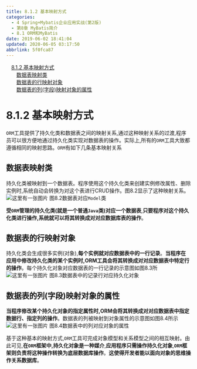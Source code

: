 ```yaml
---
title: 8.1.2 基本映射方式
categories: 
  - 4 Spring+Mybatis企业应用实战(第2版)
  - 第8章 MyBatis简介
  - 8.1 ORM和MyBatis
date: 2019-06-02 18:41:04
updated: 2020-06-05 03:17:50
abbrlink: 5f0fca87
---
```

<div id='my_toc'><a href="/JavaReadingNotes/5f0fca87/#8-1-2-基本映射方式" class="header_1">8.1.2 基本映射方式</a>&nbsp;<br><a href="/JavaReadingNotes/5f0fca87/#数据表映射类" class="header_2">数据表映射类</a>&nbsp;<br><a href="/JavaReadingNotes/5f0fca87/#数据表的行映射对象" class="header_2">数据表的行映射对象</a>&nbsp;<br><a href="/JavaReadingNotes/5f0fca87/#数据表的列-字段-映射对象的属性" class="header_2">数据表的列(字段)映射对象的属性</a>&nbsp;<br></div>
<style>.header_1{margin-left: 1em;}.header_2{margin-left: 2em;}.header_3{margin-left: 3em;}.header_4{margin-left: 4em;}.header_5{margin-left: 5em;}.header_6{margin-left: 6em;}</style>
<!--more-->
<script>if (navigator.platform.search('arm')==-1){document.getElementById('my_toc').style.display = 'none';}var e,p = document.getElementsByTagName('p');while (p.length>0) {e = p[0];e.parentElement.removeChild(e);}</script>

<!--end-->
# 8.1.2 基本映射方式
`ORM`工具提供了持久化类和数据表之间的映射关系,通过这种映射关系的过渡,程序员可以很方便地通过持久化类实现对数据表的操作。实际上,所有的`ORM`工具大致都遵循相同的映射思路。`ORM`有如下几条基本映射关系
## 数据表映射类
持久化类被映射到一个数据表。程序使用这个持久化类来创建实例修改属性、删除实例时,系统自动会转换为对这个表进行CRUD操作。图8.2显示了这种映射关系。
![这里有一张图片](https://image-1257720033.cos.ap-shanghai.myqcloud.com/blog/readbooknote/Spring%2BMyBatisQiYeYingYongShiZhan/chapter8/2.png)
图8.2数据表对应`Model`类

**受`ORM`管理的持久化类(就是一个普通`Java`类)对应一个数据表**,**只要程序对这个持久化类进行操作,系统就可以将其转换成对对应数据库表的操作**。
## 数据表的行映射对象
持久化类会生成很多实例(对象),**每个实例就对应数据表中的一行记录**。**当程序在应用中修改持久化类的某个实例时,ORM工具会将其转换成对对应数据表中特定行的操作**。每个持久化对象对应数据表的一行记录的示意图如图8.3所
![这里有一张图片](https://image-1257720033.cos.ap-shanghai.myqcloud.com/blog/readbooknote/Spring%2BMyBatisQiYeYingYongShiZhan/chapter8/3.png)
图8.3数据表中的记录行对应持久化对象

## 数据表的列(字段)映射对象的属性
**当程序修改某个持久化对象的指定属性时,ORM会将其转换成对对应数据表中指定数据行、指定列的操作**。数据表的列被映射到对象属性的示意图如图8.4所示
![这里有一张图片](https://image-1257720033.cos.ap-shanghai.myqcloud.com/blog/readbooknote/Spring%2BMyBatisQiYeYingYongShiZhan/chapter8/4.png)
图8.4数据表中的列对应对象的属性

基于这种基本的映射方式,`ORM`工具可完成对象模型和关系模型之间的相互映射。由此可见,**在`ORM`框架中,持久化对象是一种媒介**,**应用程序只需操作持久化对象**,**`ORM`框架则负责将这种操作转换为底层数据库操作**。**这使得开发者能以面向对象的思维操作关系数据库**。